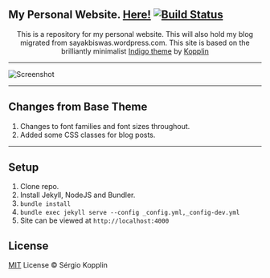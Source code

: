 ## My Personal Website. <a href="http://sayakbiswas.github.io/">Here!</a> [![Build Status](https://travis-ci.org/sayakbiswas/sayakbiswas.github.io.svg?branch=master)](https://travis-ci.org/sayakbiswas/sayakbiswas.github.io)

<p align="center">This is a repository for my personal website. This will also hold my blog migrated from sayakbiswas.wordpress.com.
This site is based on the brilliantly minimalist <a href="https://github.com/sergiokopplin/indigo">Indigo theme</a> by <a href="https://github.com/sergiokopplin">Kopplin</a></p>

***

![Screenshot](http://sayakbiswas.github.io/assets/images/screenshot.png)

***

## Changes from Base Theme
1. Changes to font families and font sizes throughout.
2. Added some CSS classes for blog posts.

***

## Setup
1. Clone repo.
2. Install Jekyll, NodeJS and Bundler.
3. `bundle install`
4. `bundle exec jekyll serve --config _config.yml,_config-dev.yml`
5. Site can be viewed at `http://localhost:4000`

## License

[MIT](http://kopplin.mit-license.org/) License © Sérgio Kopplin
